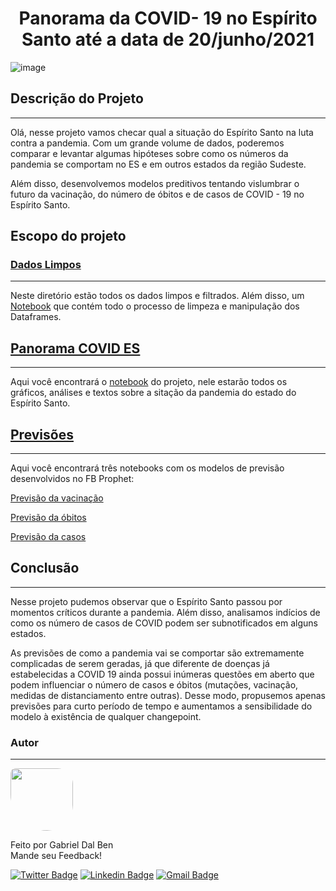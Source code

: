 <h1 align="center">Panorama da COVID- 19 no Espírito Santo até a data de 20/junho/2021</h1>

![image](https://github.com/GabrielDalBen/covid_ES/blob/main/dados_limpos/Panorama%20COVID%20-%20Esp%C3%ADrito%20Santo.jpg?raw=true)



## Descrição do Projeto
---
Olá, nesse projeto vamos checar qual a situação do Espírito Santo na luta contra a pandemia. Com um grande volume de dados, poderemos comparar e levantar algumas hipóteses sobre como os números da pandemia se comportam no ES e em outros estados da região Sudeste.

Além disso, desenvolvemos modelos preditivos tentando vislumbrar o futuro da vacinação, do número de óbitos e de casos de COVID - 19 no Espírito Santo. 


## Escopo do projeto 
### [Dados Limpos](https://github.com/GabrielDalBen/covid_ES/tree/main/dados_limpos)
---
Neste diretório estão todos os dados limpos e filtrados. Além disso, um [Notebook](https://github.com/GabrielDalBen/covid_ES/blob/main/dados_limpos/Limpeza_dados.ipynb) que contém todo o processo de limpeza e manipulação dos Dataframes.

## [Panorama COVID ES](https://github.com/GabrielDalBen/covid_ES/tree/main/panorama_COVID_ES)
---
Aqui você encontrará o [notebook](https://github.com/GabrielDalBen/covid_ES/blob/main/panorama_COVID_ES/Panorama_covid_Es.ipynb) do projeto, nele estarão todos os gráficos, análises e textos sobre a sitação da pandemia do estado do Espírito Santo.

## [Previsões](https://github.com/GabrielDalBen/covid_ES/tree/main/previsoes)
---
Aqui você encontrará três notebooks com os modelos de previsão desenvolvidos no FB Prophet:

[Previsão da vacinação](https://github.com/GabrielDalBen/covid_ES/blob/main/previsoes/1_Previsao_vacinacao.ipynb)

[Previsão da óbitos](https://github.com/GabrielDalBen/covid_ES/blob/main/previsoes/2_Previsao_obitos.ipynb)

[Previsão da casos](https://github.com/GabrielDalBen/covid_ES/blob/main/previsoes/3_Previsao_casos.ipynb) 



## Conclusão
---
Nesse projeto pudemos observar que o Espírito Santo passou por momentos críticos durante a pandemia. Além disso, analisamos indícios de como os número de casos de COVID podem ser subnotificados em alguns estados.

As previsões de como a pandemia vai se comportar são extremamente complicadas de serem geradas, já que diferente de doenças já estabelecidas a COVID 19 ainda possui inúmeras questões em aberto que podem influenciar o número de casos e óbitos (mutações, vacinação, medidas de distanciamento entre outras). Desse modo, propusemos apenas previsões para curto período de tempo e aumentamos a sensibilidade do modelo à existência de qualquer changepoint. 




### Autor
---
 <img style="border-radius:  10% 30% 50% 70%;" src="https://avatars3.githubusercontent.com/u/16099477?s=400&u=9c91a633df96d3a8907f7a12ba7e2dade0482c72&v=4" width="100px;" alt=""/>
 <br />
 
Feito por Gabriel Dal Ben
<br />
Mande seu Feedback!

[![Twitter Badge](https://img.shields.io/badge/-@gabriel_bd-1ca0f1?style=flat-square&labelColor=1ca0f1&logo=twitter&logoColor=white&link=https://twitter.com/gabriel_bd)](https://twitter.com/gabriel_bd) [![Linkedin Badge](https://img.shields.io/badge/-Gabriel-blue?style=flat-square&logo=Linkedin&logoColor=white&link=https://www.linkedin.com/in/gabrieldalben/)](www.linkedin.com/in/gabrieldalben/) 
[![Gmail Badge](https://img.shields.io/badge/-gbdalbem.26@gmail.com-c14438?style=flat-square&logo=Gmail&logoColor=white&link=mailto:gbdalbem.26@gmail.com)](mailto:gbdalbem.26@gmail.com)

<gif src='https://media1.tenor.com/images/863df132b0c2a69ce7681c7ce64a744c/tenor.gif?itemid=20720474' width="800" height="800">
